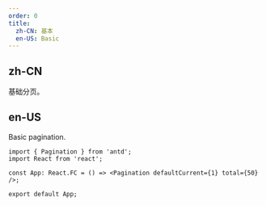 ```yaml
---
order: 0
title:
  zh-CN: 基本
  en-US: Basic
---
```


## zh-CN

基础分页。

## en-US

Basic pagination.

```tsx
import { Pagination } from 'antd';
import React from 'react';

const App: React.FC = () => <Pagination defaultCurrent={1} total={50} />;

export default App;
```
